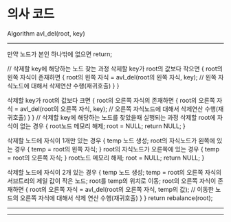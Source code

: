 # 의사 코드

Algorithm avl_del(root, key)
***
만약 노드가 본인 하나밖에 없으면 return;

// 삭제할 key에 해당하는 노드 찾는 과정
삭제할 key가 root의 값보다 작으면 {
  root의 왼쪽 자식이 존재하면 {
      root의 왼쪽 자식 = avl_del(root의 왼쪽 자식, key);
      // 왼쪽 자식노드에 대해서 삭제연산 수행(재귀호출)
   }
}

삭제할 key가 root의 값보다 크면 {
   root의 오른쪽 자식의 존재하면 {
      root의 오른쪽 자식 = avl_del(root의 오른쪽 자식, key);
      // 오른쪽 자식노드에 대해서 삭제연산 수행(재귀호출)
   }
}
// 삭제할 key에 해당하는 노드를 찾았을때 실행되는 과정
삭제할 root에 자식이 없는 경우 {
   root노드 메모리 해제;
   root = NULL;
   return NULL;
}

삭제할 노드에 자식이 1개만 있는 경우 {
   temp 노드 생성;
   root의 자식노드가 왼쪽에 있는 경우 {
      temp = root의 왼쪽 자식; }
   root의 자식노드가 오른쪽에 있는 경우 {
      temp = root의 오른쪽 자식; }
   root노드 메모리 해제;
   root = NULL;
   return NULL;
}

삭제할 노드에 자식이 2개 있는 경우 {
   temp 노드 생성;
   temp = root의 오른쪽 자식의 서브트리의 제일 값이 작은 노드;
   root를 temp의 위치로 이동;
   root의 오른쪽 자식이 존재하면 {
      root의 오른쪽 자식 = avl_del(root의 오른쪽 자식, temp의 값);
      // 이동한 노드의 오른쪽 자식에 대해서 삭제 연산 수행(재귀호출) }
}
return rebalance(root);
***
---


